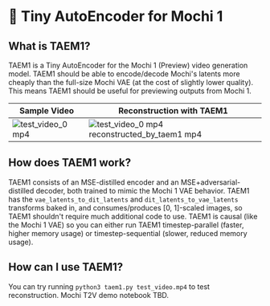 # 🍡 Tiny AutoEncoder for Mochi 1

## What is TAEM1?

TAEM1 is a Tiny AutoEncoder for the Mochi 1 (Preview) video generation model.
TAEM1 should be able to encode/decode Mochi's latents more cheaply than the full-size Mochi VAE (at the cost of slightly lower quality).
This means TAEM1 should be useful for previewing outputs from Mochi 1.

| Sample Video | Reconstruction with TAEM1 |
| ------------ | ------------------------- |
| ![test_video_0 mp4](https://github.com/user-attachments/assets/5eabed4c-c942-43d6-9e6d-aeb2bba9fad0) | ![test_video_0 mp4 reconstructed_by_taem1 mp4](https://github.com/user-attachments/assets/4b77a175-8374-4b3d-a18a-f296aa696ab3) |

## How does TAEM1 work?

TAEM1 consists of an MSE-distilled encoder and an MSE+adversarial-distilled decoder, both trained to mimic the Mochi 1 VAE behavior.
TAEM1 has the `vae_latents_to_dit_latents` and `dit_latents_to_vae_latents` transforms baked in, and consumes/produces [0, 1]-scaled images, so TAEM1 shouldn't require much additional code to use.
TAEM1 is causal (like the Mochi 1 VAE) so you can either run TAEM1 timestep-parallel (faster, higher memory usage) or timestep-sequential (slower, reduced memory usage).

## How can I use TAEM1?

You can try running `python3 taem1.py test_video.mp4` to test reconstruction. Mochi T2V demo notebook TBD.
